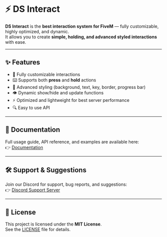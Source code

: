 # ⚡ DS Interact

**DS Interact** is the **best interaction system for FiveM** — fully customizable, highly optimized, and dynamic.  
It allows you to create **simple, holding, and advanced styled interactions** with ease.  

---

## ✨ Features

- 📝 Fully customizable interactions  
- ⌨️ Supports both **press** and **hold** actions  
- 🎨 Advanced styling (background, text, key, border, progress bar)  
- 👁️ Dynamic show/hide and update functions  
- ⚡ Optimized and lightweight for best server performance  
- 🔍 Easy to use API  

---

## 📖 Documentation
Full usage guide, API reference, and examples are available here:  
👉 [Documentation](https://ds-store.gitbook.io/ds-store/scripts/ds-interact)

---

## 🛠️ Support & Suggestions
Join our Discord for support, bug reports, and suggestions:  
👉 [Discord Support Server](https://discord.gg/ds-store)  

---

## 📜 License
This project is licensed under the **MIT License**.  
See the [LICENSE](./LICENSE) file for details.
